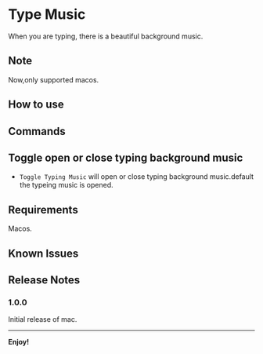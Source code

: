 # Type Music

When you are typing, there is a beautiful background music.

## Note

Now,only supported macos.

## How to use

## Commands

## Toggle open or close typing background music

- ```Toggle Typing Music``` will open or close typing background music.default the typeing music is opened.

## Requirements

Macos.

## Known Issues

## Release Notes

### 1.0.0

Initial release of mac.

-----------------------------------------------------------------------------------------------------------

**Enjoy!**
